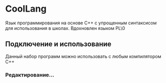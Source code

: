 # CoolLang
Язык программирования на основе C++ с упрощенным синтаксисом для использования в школах. Вдохновлен языком PL\0


## Подключение и использование
Данный набор программ можно использовать с любым компилятором C++

### Редактирование...
